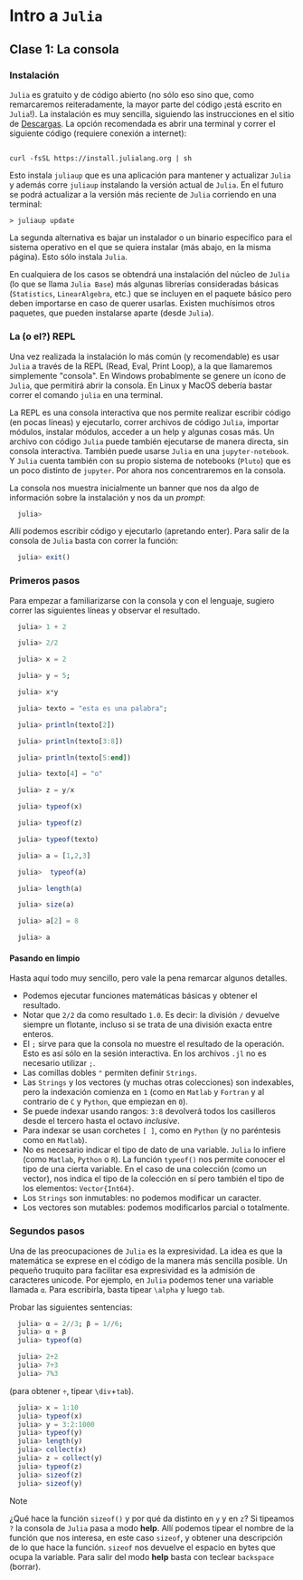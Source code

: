 # Intro a `Julia`

## Clase 1: La consola

### Instalación

`Julia` es gratuito y de código abierto (no sólo eso sino que, como remarcaremos reiteradamente, la mayor parte del código ¡está escrito en `Julia`!). La instalación es muy sencilla, siguiendo las instrucciones en el sitio de [Descargas](https://julialang.org/downloads/). La opción recomendada es abrir una terminal y correr el siguiente código (requiere conexión a internet):

##
    curl -fsSL https://install.julialang.org | sh

Esto instala `juliaup` que es una aplicación para mantener y actualizar `Julia` y además corre `juliaup` instalando la versión actual de `Julia`. En el futuro se podrá actualizar a la versión más reciente de `Julia` corriendo en una terminal: 

```
> juliaup update
```

La segunda alternativa es bajar un instalador o un binario específico para el sistema operativo en el que se quiera instalar (más abajo, en la misma página). Esto sólo instala `Julia`.

En cualquiera de los casos se obtendrá una instalación del núcleo de `Julia` (lo que se llama `Julia Base`) más algunas librerías consideradas básicas (`Statistics`, `LinearAlgebra`, etc.) que se incluyen en el paquete básico pero deben importarse en caso de querer usarlas. Existen muchísimos otros paquetes, que pueden instalarse aparte (desde `Julia`). 

### La (o el?) REPL

Una vez realizada la instalación lo más común (y recomendable) es usar `Julia` a través de la REPL (Read, Eval, Print Loop), a la que llamaremos simplemente "consola". En Windows probablmente se genere un ícono de `Julia`, que permitirá abrir la consola. En Linux y MacOS debería bastar correr el comando `julia` en una terminal.

La REPL es una consola interactiva que nos permite realizar escribir código (en pocas líneas) y ejecutarlo, correr archivos de código `Julia`, importar módulos, instalar módulos, acceder a un help y algunas cosas más. Un archivo con código `Julia` puede también ejecutarse de manera directa, sin consola interactiva. También puede usarse `Julia` en una `jupyter-notebook`. Y `Julia` cuenta también con su propio sistema de notebooks (`Pluto`) que es un poco distinto de `jupyter`. Por ahora nos concentraremos en la consola. 

La consola nos muestra inicialmente un banner que nos da algo de información sobre la instalación y nos da un _prompt_:

```julia
  julia>
```

Allí podemos escribir código y ejecutarlo (apretando enter). Para salir de la consola de `Julia` basta con correr la función: 

```julia
  julia> exit()
```

### Primeros pasos

Para empezar a familiarizarse con la consola y con el lenguaje, sugiero correr las siguientes líneas y observar el resultado. 

```julia
  julia> 1 + 2  
```

```julia
  julia> 2/2
```

```julia
  julia> x = 2
```
```julia
  julia> y = 5;  
```

```julia
  julia> x*y 
```

```julia
  julia> texto = "esta es una palabra";
```

```julia
  julia> println(texto[2])
```

```julia
  julia> println(texto[3:8])
```

```julia
  julia> println(texto[5:end])
```

```julia
  julia> texto[4] = "o" 
```

```julia
  julia> z = y/x
```

```julia
  julia> typeof(x)
```

```julia
  julia> typeof(z)
```

```julia
  julia> typeof(texto)
```

```julia
  julia> a = [1,2,3]
```

```julia
  julia>  typeof(a)
```

```julia
  julia> length(a)
```

```julia
  julia> size(a)
```

```julia
  julia> a[2] = 8
```

```julia
  julia> a
```


#### Pasando en limpio

Hasta aquí todo muy sencillo, pero vale la pena remarcar algunos detalles.

- Podemos ejecutar funciones matemáticas básicas y obtener el resultado. 
- Notar que `2/2` da como resultado `1.0`. Es decir: la división `/` devuelve siempre un flotante, incluso si se trata de una división exacta entre enteros. 
- El `;` sirve para que la consola no muestre el resultado de la operación. Esto es así sólo en la sesión interactiva. En los archivos `.jl` no es necesario utilizar `;`. 
- Las comillas dobles `"` permiten definir `Strings`.
- Las `Strings` y los vectores (y muchas otras colecciones) son indexables, pero la indexación comienza en `1` (como en `Matlab` y `Fortran` y al contrario de `C` y `Python`, que empiezan en `0`).
- Se puede indexar usando rangos: `3:8` devolverá todos los casilleros desde el tercero hasta el octavo _inclusive_. 
- Para indexar se usan corchetes `[ ]`, como en `Python` (y no paréntesis como en `Matlab`). 
- No es necesario indicar el tipo de dato de una variable. `Julia` lo infiere (como `Matlab`, `Python` o `R`). La función `typeof()` nos permite conocer el tipo de una cierta variable. En el caso de una colección (como un vector), nos indica el tipo de la colección en sí pero también el tipo de los elementos: `Vector{Int64}`.
- Los `Strings` son inmutables: no podemos modificar un caracter. 
- Los vectores son mutables: podemos modificarlos parcial o totalmente. 

### Segundos pasos

Una de las preocupaciones de `Julia` es la expresividad. La idea es que la matemática se exprese en el código de la manera más sencilla posible. Un pequeño truquito para facilitar esa expresividad es la admisión de caracteres unicode. Por ejemplo, en `Julia` podemos tener una variable llamada `α`. Para escribirla, basta tipear `\alpha` y luego `tab`. 

Probar las siguientes sentencias:


```julia
  julia> α = 2//3; β = 1//6;
  julia> α + β
  julia> typeof(α)  
```


```julia
  julia> 2÷2
  julia> 7÷3
  julia> 7%3
```
(para obtener `÷`, tipear `\div`+`tab`). 

```julia
  julia> x = 1:10
  julia> typeof(x)
  julia> y = 3:2:1000
  julia> typeof(y)
  julia> length(y)
  julia> collect(x)
  julia> z = collect(y)
  julia> typeof(z) 
  julia> sizeof(z)
  julia> sizeof(y)
```

>[!NOTE]
>¿Qué hace la función `sizeof()` y por qué da distinto en `y` y en `z`? 
>Si tipeamos `?` la consola de `Julia` pasa a modo **help**. Allí podemos tipear el nombre de la función que nos interesa, en este caso `sizeof`, y obtener una descripción de lo que hace la función. 
 >`sizeof` nos devuelve el espacio en bytes que ocupa la variable. 
 >Para salir del modo **help** basta con teclear `backspace` (borrar). 


